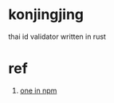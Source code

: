 # konjingjing
thai id validator written in rust

# ref
1. [one in npm](https://github.com/jukbot/thai-citizen-id-validator)
